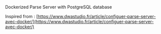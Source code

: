 Dockerized Parse Server with PostgreSQL database

Inspired from : [https://www.dwastudio.fr/article/configuer-parse-server-avec-docker/](https://www.dwastudio.fr/article/configuer-parse-server-avec-docker/)
